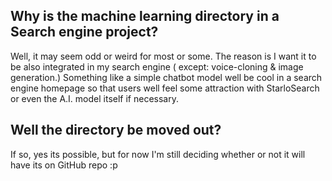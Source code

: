 ## Why is the machine learning directory in a Search engine project?

Well, it may seem odd or weird for most or some. The reason is I want it to be also integrated in my search engine (
except: voice-cloning & image generation.)
Something like a simple chatbot model well be cool in a search engine homepage so that users well feel some attraction
with StarloSearch or even the A.I. model itself if necessary.

## Well the directory be moved out?

If so, yes its possible, but for now I'm still deciding whether or not it will have its on GitHub repo :p